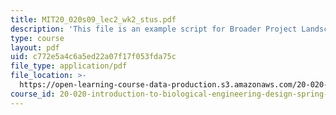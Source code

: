 ```yaml
---
title: MIT20_020s09_lec2_wk2_stus.pdf
description: 'This file is an example script for Broader Project Landscapes. '
type: course
layout: pdf
uid: c772e5a4c6a5ed22a07f17f053fda75c
file_type: application/pdf
file_location: >-
  https://open-learning-course-data-production.s3.amazonaws.com/20-020-introduction-to-biological-engineering-design-spring-2009/c772e5a4c6a5ed22a07f17f053fda75c_MIT20_020s09_lec2_wk2_stus.pdf
course_id: 20-020-introduction-to-biological-engineering-design-spring-2009
---
```


